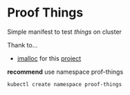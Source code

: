 # Proof Things

Simple manifest to test *things* on cluster

Thank to...

- [jmalloc](https://github.com/jmalloc) for this [project](https://github.com/jmalloc/echo-server)

**recommend** use namespace prof-things

```sh
kubectl create namespace proof-things
```
